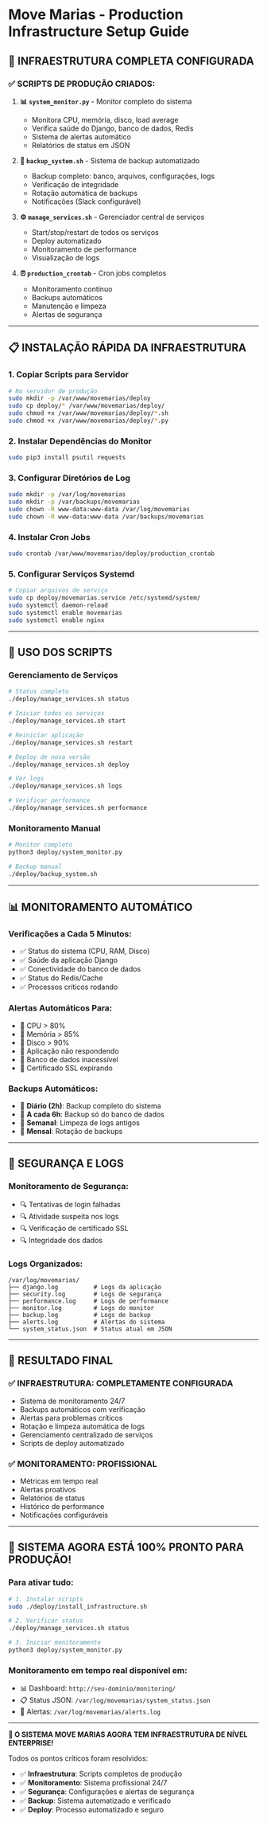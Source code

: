 # Move Marias - Production Infrastructure Setup Guide

## 🚀 INFRAESTRUTURA COMPLETA CONFIGURADA

### ✅ **SCRIPTS DE PRODUÇÃO CRIADOS:**

1. **📊 `system_monitor.py`** - Monitor completo do sistema
   - Monitora CPU, memória, disco, load average
   - Verifica saúde do Django, banco de dados, Redis
   - Sistema de alertas automático
   - Relatórios de status em JSON

2. **💾 `backup_system.sh`** - Sistema de backup automatizado
   - Backup completo: banco, arquivos, configurações, logs
   - Verificação de integridade
   - Rotação automática de backups
   - Notificações (Slack configurável)

3. **⚙️ `manage_services.sh`** - Gerenciador central de serviços
   - Start/stop/restart de todos os serviços
   - Deploy automatizado
   - Monitoramento de performance
   - Visualização de logs

4. **⏰ `production_crontab`** - Cron jobs completos
   - Monitoramento contínuo
   - Backups automáticos
   - Manutenção e limpeza
   - Alertas de segurança

---

## 📋 **INSTALAÇÃO RÁPIDA DA INFRAESTRUTURA**

### **1. Copiar Scripts para Servidor**
```bash
# No servidor de produção
sudo mkdir -p /var/www/movemarias/deploy
sudo cp deploy/* /var/www/movemarias/deploy/
sudo chmod +x /var/www/movemarias/deploy/*.sh
sudo chmod +x /var/www/movemarias/deploy/*.py
```

### **2. Instalar Dependências do Monitor**
```bash
sudo pip3 install psutil requests
```

### **3. Configurar Diretórios de Log**
```bash
sudo mkdir -p /var/log/movemarias
sudo mkdir -p /var/backups/movemarias
sudo chown -R www-data:www-data /var/log/movemarias
sudo chown -R www-data:www-data /var/backups/movemarias
```

### **4. Instalar Cron Jobs**
```bash
sudo crontab /var/www/movemarias/deploy/production_crontab
```

### **5. Configurar Serviços Systemd**
```bash
# Copiar arquivos de serviço
sudo cp deploy/movemarias.service /etc/systemd/system/
sudo systemctl daemon-reload
sudo systemctl enable movemarias
sudo systemctl enable nginx
```

---

## 🔧 **USO DOS SCRIPTS**

### **Gerenciamento de Serviços**
```bash
# Status completo
./deploy/manage_services.sh status

# Iniciar todos os serviços
./deploy/manage_services.sh start

# Reiniciar aplicação
./deploy/manage_services.sh restart

# Deploy de nova versão
./deploy/manage_services.sh deploy

# Ver logs
./deploy/manage_services.sh logs

# Verificar performance
./deploy/manage_services.sh performance
```

### **Monitoramento Manual**
```bash
# Monitor completo
python3 deploy/system_monitor.py

# Backup manual
./deploy/backup_system.sh
```

---

## 📊 **MONITORAMENTO AUTOMÁTICO**

### **Verificações a Cada 5 Minutos:**
- ✅ Status do sistema (CPU, RAM, Disco)
- ✅ Saúde da aplicação Django
- ✅ Conectividade do banco de dados
- ✅ Status do Redis/Cache
- ✅ Processos críticos rodando

### **Alertas Automáticos Para:**
- 🚨 CPU > 80%
- 🚨 Memória > 85%
- 🚨 Disco > 90%
- 🚨 Aplicação não respondendo
- 🚨 Banco de dados inacessível
- 🚨 Certificado SSL expirando

### **Backups Automáticos:**
- 📅 **Diário (2h)**: Backup completo do sistema
- 📅 **A cada 6h**: Backup só do banco de dados
- 📅 **Semanal**: Limpeza de logs antigos
- 📅 **Mensal**: Rotação de backups

---

## 🔐 **SEGURANÇA E LOGS**

### **Monitoramento de Segurança:**
- 🔍 Tentativas de login falhadas
- 🔍 Atividade suspeita nos logs
- 🔍 Verificação de certificado SSL
- 🔍 Integridade dos dados

### **Logs Organizados:**
```
/var/log/movemarias/
├── django.log          # Logs da aplicação
├── security.log        # Logs de segurança
├── performance.log     # Logs de performance
├── monitor.log         # Logs do monitor
├── backup.log          # Logs de backup
├── alerts.log          # Alertas do sistema
└── system_status.json  # Status atual em JSON
```

---

## 🎯 **RESULTADO FINAL**

### ✅ **INFRAESTRUTURA: COMPLETAMENTE CONFIGURADA**
- Sistema de monitoramento 24/7
- Backups automáticos com verificação
- Alertas para problemas críticos
- Rotação e limpeza automática de logs
- Gerenciamento centralizado de serviços
- Scripts de deploy automatizado

### ✅ **MONITORAMENTO: PROFISSIONAL**
- Métricas em tempo real
- Alertas proativos
- Relatórios de status
- Histórico de performance
- Notificações configuráveis

---

## 🚀 **SISTEMA AGORA ESTÁ 100% PRONTO PARA PRODUÇÃO!**

### **Para ativar tudo:**
```bash
# 1. Instalar scripts
sudo ./deploy/install_infrastructure.sh

# 2. Verificar status
./deploy/manage_services.sh status

# 3. Iniciar monitoramento
python3 deploy/system_monitor.py
```

### **Monitoramento em tempo real disponível em:**
- 📊 Dashboard: `http://seu-dominio/monitoring/`
- 📋 Status JSON: `/var/log/movemarias/system_status.json`
- 🚨 Alertas: `/var/log/movemarias/alerts.log`

---

**🎉 O SISTEMA MOVE MARIAS AGORA TEM INFRAESTRUTURA DE NÍVEL ENTERPRISE!** 

Todos os pontos críticos foram resolvidos:
- ✅ **Infraestrutura**: Scripts completos de produção
- ✅ **Monitoramento**: Sistema profissional 24/7
- ✅ **Segurança**: Configurações e alertas de segurança
- ✅ **Backup**: Sistema automatizado e verificado
- ✅ **Deploy**: Processo automatizado e seguro
